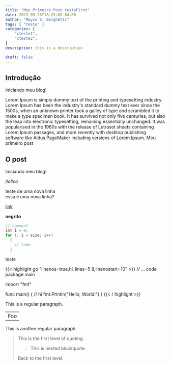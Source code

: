 ```yaml
---
title: "Meu Primeiro Post testeFirst"
date: 2023-09-26T18:23:03-04:00
author: "Mayco S. Berghetti"
tags: [ "teste" ]
categories: [
    "cteste1",
    "cteste2",
]
description: this is a description

draft: false
---
```


## Introdução



Iniciando meu blog!

Lorem Ipsum is simply dummy text of the printing and typesetting industry. Lorem Ipsum has been the industry's standard dummy text ever since the 1500s, when an unknown printer took a galley of type and scrambled it to make a type specimen book. It has survived not only five centuries, but also the leap into electronic typesetting, remaining essentially unchanged. It was popularised in the 1960s with the release of Letraset sheets containing Lorem Ipsum passages, and more recently with desktop publishing\
software like Aldus PageMaker including versions of Lorem Ipsum. Meu primeiro post

## O post

Iniciando meu blog!

*italico*


teste de uma nova linha\
essa é uma nova linha?


[link](https://google1.com)

**negrito**




```c {linenostart=5}
// comment
int i = 0;
for (; i < size; i++)
  {
    // todo
  }
```

teste

{{< highlight go "linenos=true,hl_lines=5 8,linenostart=10" >}}
// ... code
package main

import "fmt"

func main() {
	// hi
	fmt.Println("Hello, World!")
}
{{< / highlight >}}

This is a regular paragraph.

<table>
    <tr>
        <td>Foo</td>
    </tr>
</table>

This is another regular paragraph.

> This is the first level of quoting.
>
> > This is nested blockquote.
>
> Back to the first level.
<!--stackedit_data:
eyJoaXN0b3J5IjpbLTU1MjQxODgxN119
-->
